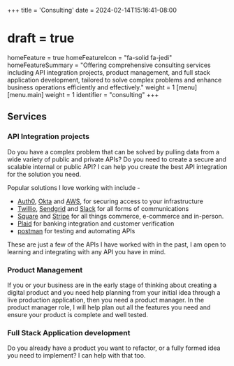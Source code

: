 +++
title = 'Consulting'
date = 2024-02-14T15:16:41-08:00
# draft = true
homeFeature = true
homeFeatureIcon = "fa-solid fa-jedi"
homeFeatureSummary = "Offering comprehensive consulting services including API integration projects, product management, and full stack application development, tailored to solve complex problems and enhance business operations efficiently and effectively."
weight = 1
[menu]
 [menu.main]
  weight = 1
  identifier = "consulting"
+++

## Services

### API Integration projects

Do you have a complex problem that can be solved by pulling data from a wide variety of public and private APIs? Do you need to create a secure and scalable internal or public API? I can help you create the best API integration for the solution you need.

Popular solutions I love working with include -

- [Auth0](https://auth0.com/), [Okta](https://developer.okta.com/docs/reference/core-okta-api/) and [AWS](https://docs.aws.amazon.com/IAM/latest/UserGuide/introduction.html),  for securing access to your infrastructure
- [Twillio](https://www.twilio.com/en-us/messaging), [Sendgrid](https://sendgrid.com/en-us) and [Slack](https://api.slack.com/) for all forms of communications
- [Square](https://developer.squareup.com/us/en/case-studies/index) and [Stripe](https://docs.stripe.com/api) for all things commerce, e-commerce and in-person.
- [Plaid](https://plaid.com/docs/) for banking integration and customer verification 
- [postman](https://www.postman.com/) for testing and automating APIs

These are just a few of the APIs I have worked with in the past, I am open to learning and integrating with any API you have in mind.

### Product Management

If you or your business are in the early stage of thinking about creating a digital product and you need help planning from your initial idea through a live production application, then you need a product manager. In the product manager role, I will help plan out all the features you need and ensure your product is complete and well tested.

### Full Stack Application development

Do you already have a product you want to refactor, or a fully formed idea you need to implement? I can help with that too.


